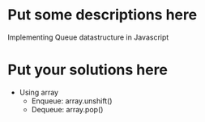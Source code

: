 
# Put some descriptions here 
Implementing Queue datastructure in Javascript
# Put your solutions here
- Using array
    - Enqueue: array.unshift()
    - Dequeue: array.pop()
    
